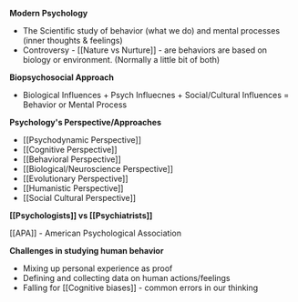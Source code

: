 **Modern Psychology**
- The Scientific study of behavior (what we do) and mental processes (inner thoughts & feelings)
- Controversy - [[Nature vs Nurture]] - are behaviors are based on biology or environment. (Normally a little bit of both)

**Biopsychosocial Approach**
- Biological Influences + Psych Influecnes + Social/Cultural Influences = Behavior or Mental Process

**Psychology's Perspective/Approaches**
- [[Psychodynamic Perspective]]
- [[Cognitive Perspective]]
- [[Behavioral Perspective]]
- [[Biological/Neuroscience Perspective]]
- [[Evolutionary Perspective]]
- [[Humanistic Perspective]]
- [[Social Cultural Perspective]]

**[[Psychologists]] vs [[Psychiatrists]]**

[[APA]] - American Psychological Association

**Challenges in studying human behavior**
- Mixing up personal experience as proof
- Defining and collecting data on human actions/feelings
- Falling for [[Cognitive biases]] - common errors in our thinking

